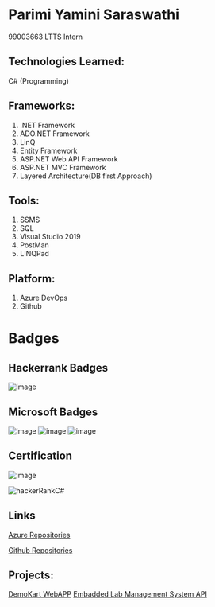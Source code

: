 # Parimi Yamini Saraswathi
99003663 
LTTS Intern

## Technologies Learned:

 C# (Programming) 


## Frameworks:

1. .NET Framework
2. ADO.NET Framework 
3. LinQ 
4. Entity Framework 
5. ASP.NET Web API Framework 
6. ASP.NET MVC Framework 
7. Layered Architecture(DB first Approach) 

## Tools:

1. SSMS 
2. SQL 
3. Visual Studio 2019 
4. PostMan 
5. LINQPad

## Platform:

1. Azure DevOps 
2. Github 

# Badges

## Hackerrank Badges
![image](https://user-images.githubusercontent.com/78896013/112271864-77a72c80-8ca1-11eb-9d53-6c0f04f384a0.png)

## Microsoft Badges 
![image](https://user-images.githubusercontent.com/78896013/112272001-9f969000-8ca1-11eb-9a9e-d0131d6de775.png)
![image](https://user-images.githubusercontent.com/78896013/112272088-c05ee580-8ca1-11eb-8261-85ba606dede2.png)
![image](https://user-images.githubusercontent.com/78896013/112272387-251a4000-8ca2-11eb-9411-a4d24ecef151.png)



## Certification

![image](https://user-images.githubusercontent.com/78896013/112272495-47ac5900-8ca2-11eb-9af7-217b8bdc16ad.png)

![hackerRankC#](https://user-images.githubusercontent.com/78849691/111939787-2eb17580-8af3-11eb-9dcf-41404ed81c49.png)

## Links

[Azure Repositories](https://dev.azure.com/parimiyaminisaraswathi/)

[Github Repositories](https://github.com/99003663)

## Projects:
  [DemoKart WebAPP](hhttps://dev.azure.com/parimiyaminisaraswathi/99003663_DemoKart_App)
  [Embadded Lab Management System API](https://dev.azure.com/parimiyaminisaraswathi/99003663_Emb_Lab_Mgmt)

